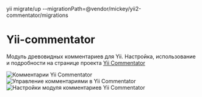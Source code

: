 yii migrate/up --migrationPath=@vendor/mickey/yii2-commentator/migrations

Yii-commentator
===============

Модуль древовидных комментариев для Yii. Настройка, использование и подробности на странице проекта <a href="http://zabolotskikh.com/yii/comments-module/">Yii Commentator</a>

<img src="http://zabolotskikh.com/wp-content/uploads/2014/07/comments-850x477.png" alt="Комментарии Yii Commentator">

<img src="http://zabolotskikh.com/wp-content/uploads/2014/07/comments_manage.png" alt="Управление комментариями в Yii Commentator">

<img src="http://zabolotskikh.com/wp-content/uploads/2014/07/comment_settings.png" alt="Настройки модуля комментариев Yii Commentator">
